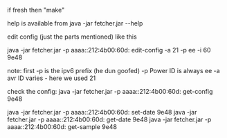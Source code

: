 
if fresh then "make"

help is available from
java -jar fetcher.jar --help

edit config (just the parts mentioned) like this

java -jar fetcher.jar -p aaaa::212:4b00:60d: edit-config -a 21 -p ee -i 60 9e48

note:
first -p is the ipv6 prefix (he dun goofed)
 -p Power ID is always ee
 -a avr ID varies - here we used 21

check the config:
java -jar fetcher.jar -p aaaa::212:4b00:60d: get-config 9e48

java -jar fetcher.jar -p aaaa::212:4b00:60d: set-date 9e48
java -jar fetcher.jar -p aaaa::212:4b00:60d: get-date 9e48
java -jar fetcher.jar -p aaaa::212:4b00:60d: get-sample 9e48
